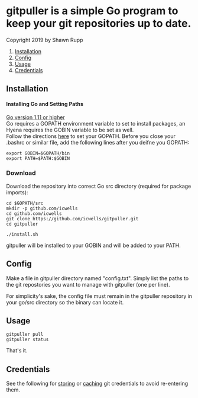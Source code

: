 # gitpuller is a simple Go program to keep your git repositories up to date.  

Copyright 2019 by Shawn Rupp

1. [Installation](#installation)  
2. [Config](#config)
3. [Usage](#usage)  
4. [Credentials](#credentials)  


## Installation  

#### Installing Go and Setting Paths  
[Go version 1.11 or higher](https://golang.org/doc/install)  
Go requires a GOPATH environment variable to set to install packages, an Hyena requires the GOBIN variable to be set as well.  
Follow the directions [here](https://github.com/golang/go/wiki/SettingGOPATH) to set your GOPATH. Before you close your .bashrc or 
similar file, add the following lines after you deifne you GOPATH:  

	export GOBIN=$GOPATH/bin  
	export PATH=$PATH:$GOBIN  

### Download  
Download the repository into correct Go src directory (required for package imports):  

	cd $GOPATH/src  
	mkdir -p github.com/icwells  
	cd github.com/icwells  
	git clone https://github.com/icwells/gitpuller.git  
	cd gitpuller  

	./install.sh  

gitpuller will be installed to your GOBIN and will be added to your PATH.  

## Config  
Make a file in gitpuller directory named "config.txt". Simply list the paths to the git repostories you want to manage with gitpuller (one per line).

For simplicity's sake, the config file must remain in the gitpuller repository in your go/src directory so the binary can locate it.  

## Usage  

	gitpuller pull  
	gitpuller status  

That's it.  

## Credentials  
See the following for [storing](https://git-scm.com/docs/git-credential-store) or [caching](https://git-scm.com/docs/git-credential-cache) git credentials to avoid re-entering them.  
